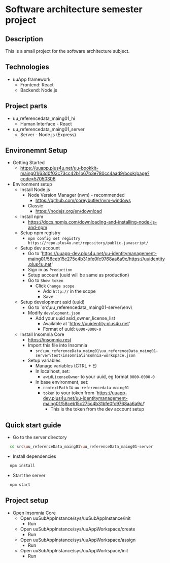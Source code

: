 # Software architecture semester project

## Description

This is a small project for the software architecture subject.

## Technologies

- uuApp framework
    - Frontend: React
    - Backend: Node.js

## Project parts
 - uu_referencedata_maing01_hi
   - Human Interface - React
 - uu_referencedata_maing01_server
   - Server - Node.js (Express)

## Environemnt Setup
- Getting Started
    - https://uuapp.plus4u.net/uu-bookkit-maing01/63d0f03c73cc42b1b67b3e780cc4aad9/book/page?code=57050306
- Environment setup
    - Install Node.js
        - Node Version Manager (nvm) - recommended
            - https://github.com/coreybutler/nvm-windows
        - Classic
            - https://nodejs.org/en/download
    - Install npm
        - https://docs.npmjs.com/downloading-and-installing-node-js-and-npm
    - Setup npm registry
        - `npm config set registry https://repo.plus4u.net/repository/public-javascript/`
    - Setup dev account
      - Go to 'https://uuapp-dev.plus4u.net/uu-identitymanagement-maing01/58ceb15c275c4b31bfe0fc9768aa6a9c/https://uuidentity.plus4u.net'
      - Sign in as `Production`
      - Setup account (uuid will be same as production)
      - Go to `Show token`
        - Click `Change scope`
          - Add `http://` in the scope
          - Save
    - Setup development asid (uuid)
      - Go to `src\uu_referencedata_maing01-server\env\
      - Modify `development.json`
        - Add your uuid asid_owner_license_list
            - Available at 'https://uuidentity.plus4u.net'
            - Format of uuid: `0000-0000-0`
    - Install Insomnia Core
        - https://insomnia.rest
        - Import this file into Insomnia
            - `src\uu_referenceData_maing01\uu_referenceData_maing01-server\test\insomnia\insomnia-workspace.json`
        - Setup variables
          - Manage variables (CTRL + E)
          - In localhost, set:
            - `awidLicenseOwner` to your uuid, eg format `0000-0000-0`
          - In base environment, set:
            - `contextPath` to `uu-referencedata-maing01`
            - `token` to your token from 'https://uuapp-dev.plus4u.net/uu-identitymanagement-maing01/58ceb15c275c4b31bfe0fc9768aa6a9c/'
              - This is the token from the dev account setup

## Quick start guide
- Go to the server directory
```bash
  cd src\uu_referenceData_maing01\uu_referenceData_maing01-server
```

- Install dependencies
```bash
  npm install
```

- Start the server
```bash
  npm start
```

## Project setup
- Open Insomnia Core
    - Open uuSubAppInstance/sys/uuSubAppInstance/init
        - Run
    - Open uuSubAppInstance/sys/uuAppWorkspace/create
        - Run
    - Open uuSubAppInstance/sys/uuAppWorkspace/assign
        - Run
    - Open uuSubAppInstance/sys/uuAppWorkspace/init
      - Run

